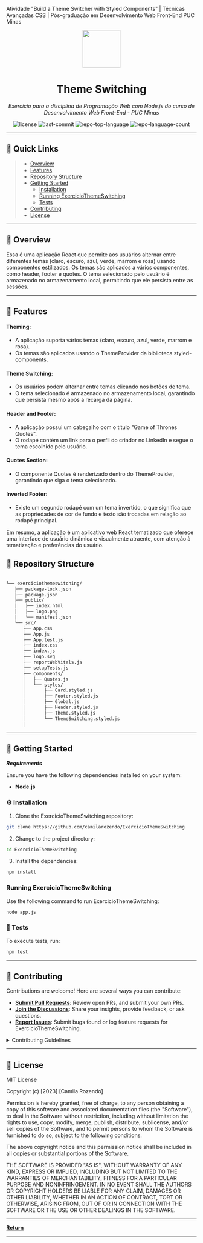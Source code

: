 Atividade "Build a Theme Switcher with Styled Components" | Técnicas Avançadas CSS | Pós-graduação em Desenvolvimento Web Front-End PUC Minas


<p align="center">
  <img src="https://camo.githubusercontent.com/a4e71a0942263821f4cb9213b2808af909e46967d9ed3ccee6e7e122f276efd6/68747470733a2f2f696d672e69636f6e73382e636f6d2f65787465726e616c2d74616c2d72657669766f2d726567756c61722d74616c2d72657669766f2f39362f65787465726e616c2d726561646d652d69732d612d656173792d746f2d6275696c642d612d646576656c6f7065722d6875622d746861742d6164617074732d746f2d7468652d757365722d6c6f676f2d726567756c61722d74616c2d72657669766f2e706e67" width="100" />
</p>
<p align="center">
    <h1 align="center">Theme Switching</h1>
</p>
<p align="center">
    <em>Exercício para a disciplina de Programação Web com Node.js do curso de Desenvolvimento Web Front-End - PUC Minas</em>
</p>
<p align="center">
	<img src="https://img.shields.io/github/license/camilarozendo/ExercicioThemeSwitching?style=default&color=0080ff" alt="license">
	<img src="https://img.shields.io/github/last-commit/camilarozendo/ExercicioThemeSwitching?style=default&color=0080ff" alt="last-commit">
	<img src="https://img.shields.io/github/languages/top/camilarozendo/ExercicioThemeSwitching?style=default&color=0080ff" alt="repo-top-language">
	<img src="https://img.shields.io/github/languages/count/camilarozendo/ExercicioThemeSwitching?style=default&color=0080ff" alt="repo-language-count">
<p>
<p align="center">
	<!-- default option, no dependency badges. -->
</p>
<hr>

## 🔗 Quick Links

> - [ Overview](#-overview)
> - [ Features](#-features)
> - [ Repository Structure](#-repository-structure)
> - [ Getting Started](#-getting-started)
>   - [ Installation](#-installation)
>   - [ Running ExercicioThemeSwitching](#-running-ExercicioThemeSwitching)
>   - [ Tests](#-tests)
> - [ Contributing](#-contributing)
> - [ License](#-license)

---

## 📍 Overview

Essa é uma aplicação React que permite aos usuários alternar entre diferentes temas (claro, escuro, azul, verde, marrom e rosa) usando componentes estilizados. Os temas são aplicados a vários componentes, como header, footer e quotes. O tema selecionado pelo usuário é armazenado no armazenamento local, permitindo que ele persista entre as sessões.

---

## 🔮 Features

#### Theming:
* A aplicação suporta vários temas (claro, escuro, azul, verde, marrom e rosa).
* Os temas são aplicados usando o ThemeProvider da biblioteca styled-components.

#### Theme Switching:
* Os usuários podem alternar entre temas clicando nos botões de tema.
* O tema selecionado é armazenado no armazenamento local, garantindo que persista mesmo após a recarga da página.

#### Header and Footer:
* A aplicação possui um cabeçalho com o título "Game of Thrones Quotes".
* O rodapé contém um link para o perfil do criador no LinkedIn e segue o tema escolhido pelo usuário.

#### Quotes Section:
* O componente Quotes é renderizado dentro do ThemeProvider, garantindo que siga o tema selecionado.

#### Inverted Footer:
* Existe um segundo rodapé com um tema invertido, o que significa que as propriedades de cor de fundo e texto são trocadas em relação ao rodapé principal.

Em resumo, a aplicação é um aplicativo web React tematizado que oferece uma interface de usuário dinâmica e visualmente atraente, com atenção à tematização e preferências do usuário.

## 🧩 Repository Structure

```sh

└── exerciciothemeswitching/
   ├── package-lock.json
   ├── package.json
   ├── public/
   │   ├── index.html
   │   ├── logo.png
   │   └── manifest.json
   └── src/
      ├── App.css
      ├── App.js
      ├── App.test.js
      ├── index.css
      ├── index.js
      ├── logo.svg
      ├── reportWebVitals.js
      ├── setupTests.js
      ├── components/
      │   ├── Quotes.js
      │   └── styles/
      │       ├── Card.styled.js
      │       ├── Footer.styled.js
      │       ├── Global.js
      │       ├── Header.styled.js
      │       ├── Theme.styled.js
      │       └── ThemeSwitching.styled.js
      │

```

---

## 🚀 Getting Started

***Requirements***

Ensure you have the following dependencies installed on your system:

* **Node.js**

### ⚙️ Installation

1. Clone the ExercicioThemeSwitching repository:

```sh
git clone https://github.com/camilarozendo/ExercicioThemeSwitching
```

2. Change to the project directory:

```sh
cd ExercicioThemeSwitching
```

3. Install the dependencies:

```sh
npm install
```

###  Running ExercicioThemeSwitching

Use the following command to run ExercicioThemeSwitching:

```sh
node app.js
```

###  🧪 Tests

To execute tests, run:

```sh
npm test
```

---


##  🤝 Contributing

Contributions are welcome! Here are several ways you can contribute:

- **[Submit Pull Requests](https://github/camilarozendo/ExercicioThemeSwitching/blob/main/CONTRIBUTING.md)**: Review open PRs, and submit your own PRs.
- **[Join the Discussions](https://github/camilarozendo/ExercicioThemeSwitching/discussions)**: Share your insights, provide feedback, or ask questions.
- **[Report Issues](https://github/camilarozendo/ExercicioThemeSwitching/issues)**: Submit bugs found or log feature requests for ExercicioThemeSwitching.

<details closed>
    <summary>Contributing Guidelines</summary>

1. **Fork the Repository**: Start by forking the project repository to your GitHub account.
2. **Clone Locally**: Clone the forked repository to your local machine using a Git client.
   ```sh
   git clone https://github.com/camilarozendo/ExercicioThemeSwitching
   ```
3. **Create a New Branch**: Always work on a new branch, giving it a descriptive name.
   ```sh
   git checkout -b new-feature-x
   ```
4. **Make Your Changes**: Develop and test your changes locally.
5. **Commit Your Changes**: Commit with a clear message describing your updates.
   ```sh
   git commit -m 'Implemented new feature x.'
   ```
6. **Push to GitHub**: Push the changes to your forked repository.
   ```sh
   git push origin new-feature-x
   ```
7. **Submit a Pull Request**: Create a PR against the original project repository. Clearly describe the changes and their motivations.

Once your PR is reviewed and approved, it will be merged into the main branch.

</details>

---

##  📄 License

MIT License

Copyright (c) [2023] [Camila Rozendo]

Permission is hereby granted, free of charge, to any person obtaining a copy
of this software and associated documentation files (the "Software"), to deal
in the Software without restriction, including without limitation the rights
to use, copy, modify, merge, publish, distribute, sublicense, and/or sell
copies of the Software, and to permit persons to whom the Software is
furnished to do so, subject to the following conditions:

The above copyright notice and this permission notice shall be included in all
copies or substantial portions of the Software.

THE SOFTWARE IS PROVIDED "AS IS", WITHOUT WARRANTY OF ANY KIND, EXPRESS OR
IMPLIED, INCLUDING BUT NOT LIMITED TO THE WARRANTIES OF MERCHANTABILITY,
FITNESS FOR A PARTICULAR PURPOSE AND NONINFRINGEMENT. IN NO EVENT SHALL THE
AUTHORS OR COPYRIGHT HOLDERS BE LIABLE FOR ANY CLAIM, DAMAGES OR OTHER
LIABILITY, WHETHER IN AN ACTION OF CONTRACT, TORT OR OTHERWISE, ARISING FROM,
OUT OF OR IN CONNECTION WITH THE SOFTWARE OR THE USE OR OTHER DEALINGS IN THE
SOFTWARE.

---


[**Return**](#-quick-links)

---